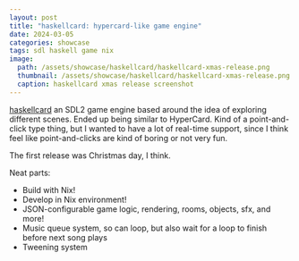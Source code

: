```yaml
---
layout: post
title: "haskellcard: hypercard-like game engine"
date: 2024-03-05
categories: showcase
tags: sdl haskell game nix
image:
  path: /assets/showcase/haskellcard/haskellcard-xmas-release.png
  thumbnail: /assets/showcase/haskellcard/haskellcard-xmas-release.png
  caption: haskellcard xmas release screenshot
---
```


[haskellcard](https://github.com/someodd/haskellcard) an SDL2 game engine based
around the idea of exploring different scenes. Ended up being similar to
HyperCard. Kind of a point-and-click type thing, but I wanted to have a lot of
real-time support, since I think feel like point-and-clicks are kind of boring
or not very fun.

The first release was Christmas day, I think.

Neat parts:

  * Build with Nix!
  * Develop in Nix environment!
  * JSON-configurable game logic, rendering, rooms, objects, sfx, and more!
  * Music queue system, so can loop, but also wait for a loop to finish before
    next song plays
  * Tweening system
